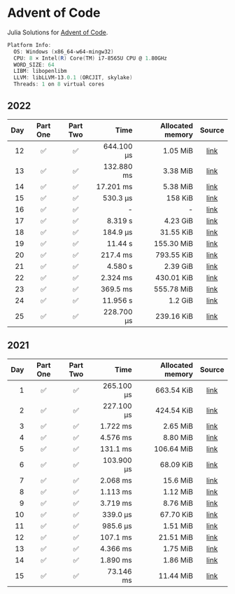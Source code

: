 # Advent of Code

Julia Solutions for [Advent of Code](https://adventofcode.com/2022/).

```powershell
Platform Info:
  OS: Windows (x86_64-w64-mingw32)
  CPU: 8 × Intel(R) Core(TM) i7-8565U CPU @ 1.80GHz
  WORD_SIZE: 64
  LIBM: libopenlibm
  LLVM: libLLVM-13.0.1 (ORCJIT, skylake)
  Threads: 1 on 8 virtual cores
```

## 2022

| Day | Part One |Part Two | Time | Allocated memory | Source |
|----:|:-------: |:-------:|-----:|-----------------:|:------:|
| 12 | :white_check_mark: |  :white_check_mark: | 644.100 μs | 1.05 MiB | [link](https://github.com/jake484/adventofcode/blob/master/2022/day12.jl) |
| 13 | :white_check_mark: |  :white_check_mark: | 132.880 ms | 3.38 MiB | [link](https://github.com/jake484/adventofcode/blob/master/2022/day13.jl) |
| 14 | :white_check_mark: |  :white_check_mark: | 17.201 ms | 5.38 MiB | [link](https://github.com/jake484/adventofcode/blob/master/2022/day14.jl) |
| 15 | :white_check_mark: |  :white_check_mark: | 530.3 μs | 158 KiB | [link](https://github.com/jake484/adventofcode/blob/master/2022/day15_.jl) |
| 16 | :white_check_mark: |  :white_check_mark: | - | - | [link](https://github.com/jake484/adventofcode/blob/master/2022/day16_.jl) |
| 17 | :white_check_mark: |  :white_check_mark: | 8.319 s | 4.23 GiB | [link](https://github.com/jake484/adventofcode/blob/master/2022/day17_.jl) |
| 18 | :white_check_mark: |  :white_check_mark: | 184.9 μs | 31.55 KiB | [link](https://github.com/jake484/adventofcode/blob/master/2022/day18.jl) |
| 19 | :white_check_mark: |  :white_check_mark: | 11.44 s | 155.30 MiB | [link](https://github.com/jake484/adventofcode/blob/master/2022/day19.jl) |
| 20 | :white_check_mark: |  :white_check_mark: | 217.4 ms | 793.55 KiB | [link](https://github.com/jake484/adventofcode/blob/master/2022/day20.jl) |
| 21 | :white_check_mark: |  :white_check_mark: | 4.580 s | 2.39 GiB | [link](https://github.com/jake484/adventofcode/blob/master/2022/day21.jl) |
| 22 | :white_check_mark: |  :white_check_mark: | 2.324 ms | 430.01 KiB | [link](https://github.com/jake484/adventofcode/blob/master/2022/day22.jl) |
| 23 | :white_check_mark: |  :white_check_mark: | 369.5 ms | 555.78 MiB | [link](https://github.com/jake484/adventofcode/blob/master/2022/day23.jl) |
| 24 | :white_check_mark: |  :white_check_mark: | 11.956 s | 1.2 GiB | [link](https://github.com/jake484/adventofcode/blob/master/2022/day24.jl)
| 25 | :white_check_mark: |  :white_check_mark: | 228.700 μs | 239.16 KiB | [link](https://github.com/jake484/adventofcode/blob/master/2022/day25.jl) |

## 2021

| Day | Part One |Part Two | Time | Allocated memory | Source |
|----:|:-------: |:-------:|-----:|-----------------:|:------:|
| 1 | :white_check_mark: |  :white_check_mark: | 265.100 μs | 663.54 KiB | [link](https://github.com/jake484/adventofcode/blob/master/2021/day1.jl) |
| 2 | :white_check_mark: |  :white_check_mark: | 227.100 μs | 424.54 KiB | [link](https://github.com/jake484/adventofcode/blob/master/2021/day2.jl) |
| 3 | :white_check_mark: |  :white_check_mark: | 1.722 ms | 2.65 MiB | [link](https://github.com/jake484/adventofcode/blob/master/2021/day3.jl) |
| 4 | :white_check_mark: |  :white_check_mark: | 4.576 ms | 8.80 MiB | [link](https://github.com/jake484/adventofcode/blob/master/2021/day4.jl) |
| 5 | :white_check_mark: |  :white_check_mark: | 131.1 ms | 106.64 MiB | [link](https://github.com/jake484/adventofcode/blob/master/2021/day5.jl) |
| 6 | :white_check_mark: |  :white_check_mark: | 103.900 μs | 68.09 KiB | [link](https://github.com/jake484/adventofcode/blob/master/2021/day6.jl) |
| 7 | :white_check_mark: |  :white_check_mark: | 2.068 ms | 15.6 MiB | [link](https://github.com/jake484/adventofcode/blob/master/2021/day7.jl) |
| 8 | :white_check_mark: |  :white_check_mark: | 1.113 ms | 1.12 MiB | [link](https://github.com/jake484/adventofcode/blob/master/2021/day8.jl) |
| 9 | :white_check_mark: |  :white_check_mark: | 3.719 ms | 8.76 MiB | [link](https://github.com/jake484/adventofcode/blob/master/2021/day9.jl) |
| 10 | :white_check_mark: |  :white_check_mark: | 339.0 μs| 67.70 KiB | [link](https://github.com/jake484/adventofcode/blob/master/2021/day10.jl) |
| 11 | :white_check_mark: |  :white_check_mark: | 985.6 μs| 1.51 MiB | [link](https://github.com/jake484/adventofcode/blob/master/2021/day11.jl) |
| 12 | :white_check_mark: |  :white_check_mark: | 107.1 ms| 21.51 MiB | [link](https://github.com/jake484/adventofcode/blob/master/2021/day12.jl) |
| 13 | :white_check_mark: |  :white_check_mark: | 4.366 ms| 1.75 MiB | [link](https://github.com/jake484/adventofcode/blob/master/2021/day13.jl) |
| 14 | :white_check_mark: |  :white_check_mark: | 1.890 ms| 1.86 MiB | [link](https://github.com/jake484/adventofcode/blob/master/2021/day14.jl) |
| 15 | :white_check_mark: |  :white_check_mark: | 73.146 ms| 11.44 MiB | [link](https://github.com/jake484/adventofcode/blob/master/2021/day15.jl) |
